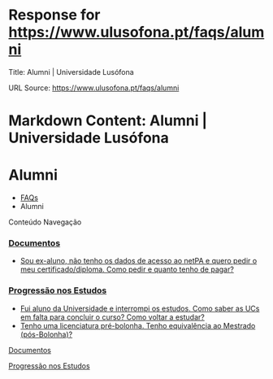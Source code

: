 # Response for https://www.ulusofona.pt/faqs/alumni

Title: Alumni | Universidade Lusófona

URL Source: https://www.ulusofona.pt/faqs/alumni

Markdown Content:
Alumni | Universidade Lusófona
===============

 

Alumni
======

*   [FAQs](https://www.ulusofona.pt/faqs/)
*   Alumni

[](https://www.ulusofona.pt/)

Conteúdo Navegação

### [Documentos](https://www.ulusofona.pt/faqs/alumni/documentos)

*   [Sou ex-aluno, não tenho os dados de acesso ao netPA e quero pedir o meu certificado/diploma. Como pedir e quanto tenho de pagar?](https://www.ulusofona.pt/faqs/alumni/documentos/sou-alumni-exaluno-nao-tenho-os-dados-de-acesso-ao-netpa-portal-academico-secretaria-virtual-e-quero-pedir-o-meu-certifi)

### [Progressão nos Estudos](https://www.ulusofona.pt/faqs/alumni/progressao-estudos)

*   [Fui aluno da Universidade e interrompi os estudos. Como saber as UCs em falta para concluir o curso? Como voltar a estudar?](https://www.ulusofona.pt/faqs/alumni/progressao-estudos/fui-aluno-da-universidade-e-interrompi-os-estudos-como-saber-as-ucs-em-falta-para-concluir-o-curso-como-voltar-a-estudar)
*   [Tenho uma licenciatura pré-bolonha. Tenho equivalência ao Mestrado (pós-Bolonha)?](https://www.ulusofona.pt/faqs/alumni/progressao-estudos/tenho-uma-licenciatura-prebolonha-tenho-equivalencia-ao-mestrado-posbolonha-)

[Documentos](https://www.ulusofona.pt/faqs/alumni/documentos)

[Progressão nos Estudos](https://www.ulusofona.pt/faqs/alumni/progressao-estudos)

